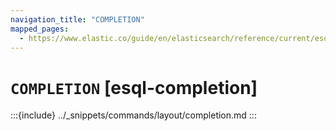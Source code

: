 ```yaml
---
navigation_title: "COMPLETION"
mapped_pages:
  - https://www.elastic.co/guide/en/elasticsearch/reference/current/esql-commands.html#esql-completion
---
```


# `COMPLETION` [esql-completion]

:::{include} ../_snippets/commands/layout/completion.md
:::
